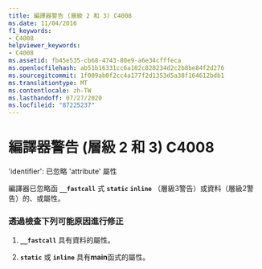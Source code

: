 ```yaml
---
title: 編譯器警告 (層級 2 和 3) C4008
ms.date: 11/04/2016
f1_keywords:
- C4008
helpviewer_keywords:
- C4008
ms.assetid: fb45e535-cb68-4743-80e9-a6e34cfffeca
ms.openlocfilehash: ab51b16331cc6a102c828234d2c2b8be84f2d276
ms.sourcegitcommit: 1f009ab0f2cc4a177f2d1353d5a38f164612bdb1
ms.translationtype: MT
ms.contentlocale: zh-TW
ms.lasthandoff: 07/27/2020
ms.locfileid: "87225237"
---
```

# <a name="compiler-warning-levels-2-and-3-c4008"></a>編譯器警告 (層級 2 和 3) C4008

'identifier': 已忽略 'attribute' 屬性

編譯器已忽略函 **`__fastcall`** 式 **`static`** **`inline`** （層級3警告）或資料（層級2警告）的、或屬性。

### <a name="to-fix-by-checking-the-following-possible-causes"></a>透過檢查下列可能原因進行修正

1. **`__fastcall`** 具有資料的屬性。

1. **`static`** 或 **`inline`** 具有**main**函式的屬性。
